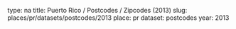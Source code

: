 type: na
title: Puerto Rico / Postcodes / Zipcodes (2013)
slug: places/pr/datasets/postcodes/2013
place: pr
dataset: postcodes
year: 2013
